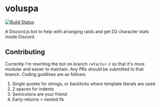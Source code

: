 # voluspa
[![Build Status](https://travis-ci.com/MacND/the-oracle-engine.svg?branch=master)](https://travis-ci.com/MacND/the-oracle-engine)  

A Discord.js bot to help with arranging raids and get D2 character stats inside Discord.

## Contributing
Currently I'm rewriting the bot on branch `refactor-2` so that it's more modular and easier to maintain.  Any PRs should be submitted to that branch.  Coding guidlines are as follows:  
1) Single quotes for strings, or backticks where template literals are used
2) 2 spaces for indents
3) Semicolons are your friend
4) Early-returns > nested ifs
